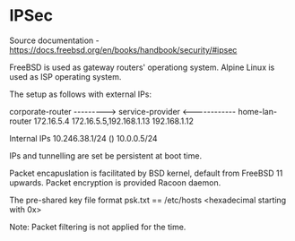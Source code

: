 # IPSec

Source documentation - https://docs.freebsd.org/en/books/handbook/security/#ipsec

FreeBSD is used as gateway routers' operationg system.
Alpine Linux is used as ISP operating system.

The setup as follows with external IPs:

corporate-router ---------> service-provider <------------  home-lan-router
172.16.5.4                  172.16.5.5,192.168.1.13         192.168.1.12

Internal IPs
10.246.38.1/24                 ()                           10.0.0.5/24

IPs and tunnelling are set be persistent at boot time.

Packet encapuslation is facilitated by BSD kernel, default from FreeBSD 11 upwards.
Packet encryption is provided Racoon daemon.

The pre-shared key file format psk.txt == /etc/hosts
<other-end-IP>  <hexadecimal starting with 0x>

Note: Packet filtering is not applied for the time.
